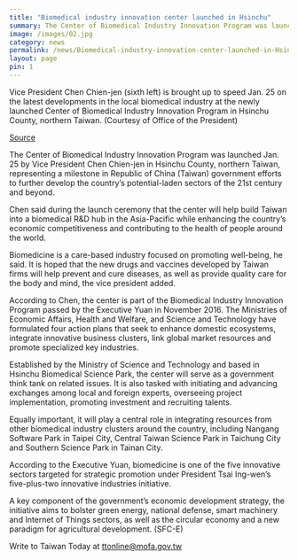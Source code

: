 ```yaml
---
title: "Biomedical industry innovation center launched in Hsinchu"
summary: The Center of Biomedical Industry Innovation Program was launched Jan. 25 by Vice President Chen Chien-jen in Hsinchu County, northern Taiwan, representing a milestone in Republic of China (Taiwan) government efforts to further develop the country’s potential-laden sectors of the 21st century and beyond.
image: /images/02.jpg
category: news
permalink: /news/Biomedical-industry-innovation-center-launched-in-Hsinchu/
layout: page
pin: 1
---
```


Vice President Chen Chien-jen (sixth left) is brought up to speed Jan. 25 on the latest developments in the local biomedical industry at the newly launched Center of Biomedical Industry Innovation Program in Hsinchu County, northern Taiwan. (Courtesy of Office of the President)

[Source](https://taiwantoday.tw/news.php?unit=2,6,10,15,18&post=110797 "Permalink to Biomedical industry innovation center launched in Hsinchu")

The Center of Biomedical Industry Innovation Program was launched Jan. 25 by Vice President Chen Chien-jen in Hsinchu County, northern Taiwan, representing a milestone in Republic of China (Taiwan) government efforts to further develop the country’s potential-laden sectors of the 21st century and beyond.

Chen said during the launch ceremony that the center will help build Taiwan into a biomedical R&D hub in the Asia-Pacific while enhancing the country’s economic competitiveness and contributing to the health of people around the world.

Biomedicine is a care-based industry focused on promoting well-being, he said. It is hoped that the new drugs and vaccines developed by Taiwan firms will help prevent and cure diseases, as well as provide quality care for the body and mind, the vice president added.

According to Chen, the center is part of the Biomedical Industry Innovation Program passed by the Executive Yuan in November 2016. The Ministries of Economic Affairs, Health and Welfare, and Science and Technology have formulated four action plans that seek to enhance domestic ecosystems, integrate innovative business clusters, link global market resources and promote specialized key industries.

Established by the Ministry of Science and Technology and based in Hsinchu Biomedical Science Park, the center will serve as a government think tank on related issues. It is also tasked with initiating and advancing exchanges among local and foreign experts, overseeing project implementation, promoting investment and recruiting talents.

Equally important, it will play a central role in integrating resources from other biomedical industry clusters around the country, including Nangang Software Park in Taipei City, Central Taiwan Science Park in Taichung City and Southern Science Park in Tainan City.

According to the Executive Yuan, biomedicine is one of the five innovative sectors targeted for strategic promotion under President Tsai Ing-wen’s five-plus-two innovative industries initiative.

A key component of the government’s economic development strategy, the initiative aims to bolster green energy, national defense, smart machinery and Internet of Things sectors, as well as the circular economy and a new paradigm for agricultural development. (SFC-E)

Write to Taiwan Today at [ttonline@mofa.gov.tw](mailto:ttonline@mofa.gov.tw)
